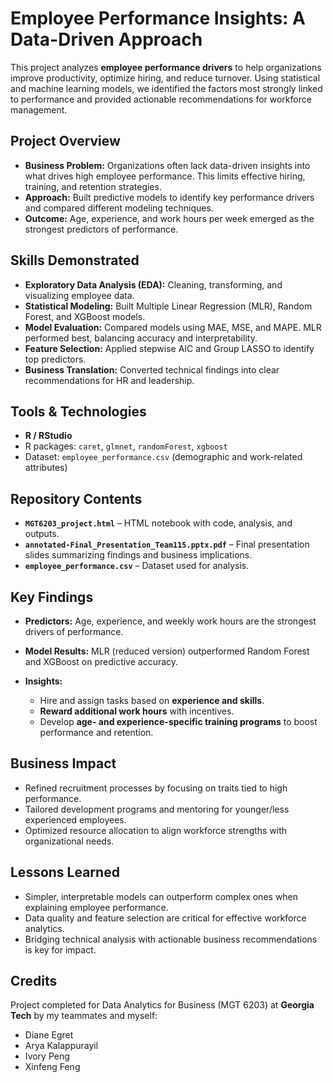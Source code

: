 # Employee Performance Insights: A Data-Driven Approach

This project analyzes **employee performance drivers** to help organizations improve productivity, optimize hiring, and reduce turnover. Using statistical and machine learning models, we identified the factors most strongly linked to performance and provided actionable recommendations for workforce management.

## Project Overview

* **Business Problem:** Organizations often lack data-driven insights into what drives high employee performance. This limits effective hiring, training, and retention strategies.
* **Approach:** Built predictive models to identify key performance drivers and compared different modeling techniques.
* **Outcome:** Age, experience, and work hours per week emerged as the strongest predictors of performance.

## Skills Demonstrated

* **Exploratory Data Analysis (EDA):** Cleaning, transforming, and visualizing employee data.
* **Statistical Modeling:** Built Multiple Linear Regression (MLR), Random Forest, and XGBoost models.
* **Model Evaluation:** Compared models using MAE, MSE, and MAPE. MLR performed best, balancing accuracy and interpretability.
* **Feature Selection:** Applied stepwise AIC and Group LASSO to identify top predictors.
* **Business Translation:** Converted technical findings into clear recommendations for HR and leadership.

## Tools & Technologies

* **R / RStudio**
* R packages: `caret`, `glmnet`, `randomForest`, `xgboost`
* Dataset: `employee_performance.csv` (demographic and work-related attributes)

## Repository Contents

* **`MGT6203_project.html`** – HTML notebook with code, analysis, and outputs.
* **`annotated-Final_Presentation_Team115.pptx.pdf`** – Final presentation slides summarizing findings and business implications.
* **`employee_performance.csv`** – Dataset used for analysis.

## Key Findings

* **Predictors:** Age, experience, and weekly work hours are the strongest drivers of performance.
* **Model Results:** MLR (reduced version) outperformed Random Forest and XGBoost on predictive accuracy.
* **Insights:**

  * Hire and assign tasks based on **experience and skills**.
  * **Reward additional work hours** with incentives.
  * Develop **age- and experience-specific training programs** to boost performance and retention.

## Business Impact

* Refined recruitment processes by focusing on traits tied to high performance.
* Tailored development programs and mentoring for younger/less experienced employees.
* Optimized resource allocation to align workforce strengths with organizational needs.

## Lessons Learned

* Simpler, interpretable models can outperform complex ones when explaining employee performance.
* Data quality and feature selection are critical for effective workforce analytics.
* Bridging technical analysis with actionable business recommendations is key for impact.

## Credits

Project completed for Data Analytics for Business (MGT 6203) at **Georgia Tech** by my teammates and myself:

* Diane Egret
* Arya Kalappurayil
* Ivory Peng
* Xinfeng Feng
